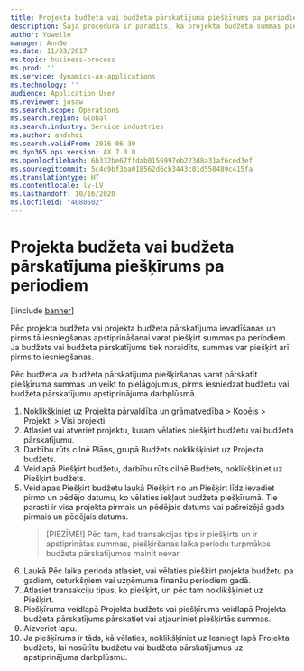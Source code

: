 ```yaml
---
title: Projekta budžeta vai budžeta pārskatījuma piešķīrums pa periodiem
description: Šajā procedūrā ir parādīts, kā projekta budžeta summas piešķirt pa periodiem.
author: Yowelle
manager: AnnBe
ms.date: 11/03/2017
ms.topic: business-process
ms.prod: ''
ms.service: dynamics-ax-applications
ms.technology: ''
audience: Application User
ms.reviewer: josaw
ms.search.scope: Operations
ms.search.region: Global
ms.search.industry: Service industries
ms.author: andchoi
ms.search.validFrom: 2016-06-30
ms.dyn365.ops.version: AX 7.0.0
ms.openlocfilehash: 6b332be67ffdab0156997eb223d8a31af6ced3ef
ms.sourcegitcommit: 5c4c9bf3ba018562d6cb3443c01d550489c415fa
ms.translationtype: HT
ms.contentlocale: lv-LV
ms.lasthandoff: 10/16/2020
ms.locfileid: "4080502"
---
```

# <a name="allocate-a-project-budget-or-budget-revision-across-periods"></a>Projekta budžeta vai budžeta pārskatījuma piešķīrums pa periodiem

[!include [banner](../../includes/banner.md)]

Pēc projekta budžeta vai projekta budžeta pārskatījuma ievadīšanas un pirms tā iesniegšanas apstiprināšanai varat piešķirt summas pa periodiem. Ja budžets vai budžeta pārskatījums tiek noraidīts, summas var piešķirt arī pirms to iesniegšanas. 

Pēc budžeta vai budžeta pārskatījuma piešķiršanas varat pārskatīt piešķīruma summas un veikt to pielāgojumus, pirms iesniedzat budžetu vai budžeta pārskatījumu apstiprinājuma darbplūsmā. 

1. Noklikšķiniet uz Projekta pārvaldība un grāmatvedība > Kopējs > Projekti > Visi projekti. 
2. Atlasiet vai atveriet projektu, kuram vēlaties piešķirt budžetu vai budžeta pārskatījumu. 
3. Darbību rūts cilnē Plāns, grupā Budžets noklikšķiniet uz Projekta budžets. 
4. Veidlapā Piešķirt budžetu, darbību rūts cilnē Budžets, noklikšķiniet uz Piešķirt budžets. 
5. Veidlapas Piešķirt budžetu laukā Piešķirt no un Piešķirt līdz ievadiet pirmo un pēdējo datumu, ko vēlaties iekļaut budžeta piešķīrumā. Tie parasti ir visa projekta pirmais un pēdējais datums vai pašreizējā gada pirmais un pēdējais datums.  
   > [PIEZĪME!] Pēc tam, kad transakcijas tips ir piešķirts un ir apstiprinātas summas, piešķiršanas laika periodu turpmākos budžeta pārskatījumos mainīt nevar. 
6. Laukā Pēc laika perioda atlasiet, vai vēlaties piešķirt projekta budžetu pa gadiem, ceturkšņiem vai uzņēmuma finanšu periodiem gadā.
7. Atlasiet transakciju tipus, ko piešķirt, un pēc tam noklikšķiniet uz Piešķirt. 
8. Piešķīruma veidlapā Projekta budžets vai piešķīruma veidlapā Projekta budžeta pārskatījums pārskatiet vai atjauniniet piešķirtās summas. 
9. Aizveriet lapu.
10. Ja piešķīrums ir tāds, kā vēlaties, noklikšķiniet uz Iesniegt lapā Projekta budžets, lai nosūtītu budžetu vai budžeta pārskatījumus uz apstiprinājuma darbplūsmu.  


